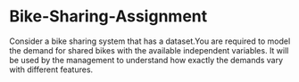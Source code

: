 # Bike-Sharing-Assignment
Consider a bike sharing system that has a dataset.You are required to model the demand for shared bikes with the available independent variables. It will be used by the management to understand how exactly the demands vary with different features.
